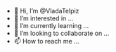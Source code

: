 - 👋 Hi, I’m @VladaTelpiz
- 👀 I’m interested in ...
- 🌱 I’m currently learning ...
- 💞️ I’m looking to collaborate on ...
- 📫 How to reach me ...

<!---
VladaTelpiz/VladaTelpiz is a ✨ special ✨ repository because its `README.md` (this file) appears on your GitHub profile.
You can click the Preview link to take a look at your changes.
--->
